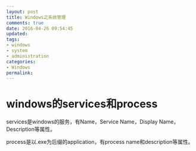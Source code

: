 ```yaml
---
layout: post
title: Windows之系统管理
comments: true
date: 2016-04-26 09:54:45
updated:
tags:
- windows
- system
- administration
categories:
- Windows
permalink:
---
```


# windows的services和process

services是windows的服务，有Name，Service Name，Display Name，Description等属性。

process是以.exe为后缀的application，有process name和description等属性。
